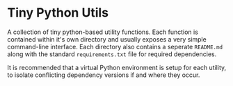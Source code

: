# Tiny Python Utils

A collection of tiny python-based utility functions. Each function is contained within it's own directory and usually exposes a very simple command-line interface. Each directory also contains a seperate `README.md` along with the standard `requirements.txt` file for required dependencies.

It is recommended that a virtual Python environment is setup for each utility, to isolate conflicting dependency versions if and where they occur.
